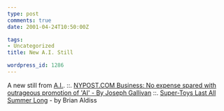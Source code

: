 ```yaml
---
type: post
comments: true
date: 2001-04-24T10:50:00Z

tags:
- Uncategorized
title: New A.I. Still

wordpress_id: 1286
---
```


A new still from [A.I.](http://homepage.mac.com/headgeek2/.Movies/ai.jpg). ::. [NYPOST.COM Business: No expense spared with outrageous promotion of 'AI' - By Joseph Gallivan](http://www.nypostonline.com/business/38339.htm) ::. [Super-Toys Last All Summer Long](http://www.visual-memory.co.uk/amk/doc/0068.html) - by Brian Aldiss
